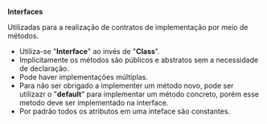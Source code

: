 **Interfaces**

Utilizadas para a realização de contratos de implementação por meio de métodos.

* Utiliza-se "**Interface**" ao invés de "**Class**".  
* Implicitamente os métodos são públicos e abstratos sem a necessidade de declaração.  
* Pode haver implementações múltiplas.  
* Para não ser obrigado a implementer um método novo, pode ser utilizazr o "**default**"
para implementar um método concreto, porém esse metodo deve ser implementado na interface.  
* Por padrão todos os atributos em uma inteface são constantes.